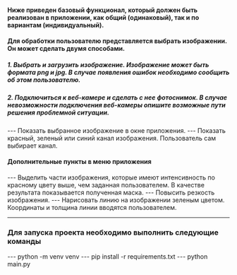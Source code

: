#### Ниже приведен базовый функционал, который должен быть реализован в приложении, как общий (одинаковый), так и по вариантам (индивидуальный).
#### Для обработки пользователю представляется выбрать изображении. Он может сделать двумя способами.
##### 1. Выбрать и загрузить изображение. Изображение может быть формата png и jpg. В случае появления ошибок необходимо сообщить об этом пользователю.
##### 2. Подключиться к веб-камере и сделать с нее фотоснимок. В случае невозможности подключения веб-камеры опишите возможные пути решения проблемной ситуации.
--- Показать выбранное изображение в окне приложения.
--- Показать красный, зеленый или синий канал изображения. Пользователь сам выбирает канал.

#### Дополнительные пункты в меню приложения
--- Выделить части изображения, которые имеют интенсивность по красному цвету выше, чем заданная пользователем. В качестве результата показывается полученная маска.
--- Повысить резкость изображения.
--- Нарисовать линию на изображении зеленым цветом. Координаты и толщина линии вводятся пользователем.

---
### Для запуска проекта необходимо выполнить следующие команды
--- python -m venv venv
--- pip install -r requirements.txt
--- python main.py